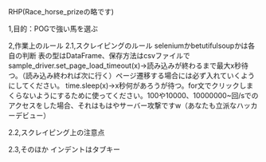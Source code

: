 RHP(Race_horse_prizeの略です)

1,目的：POGで強い馬を選ぶ

2,作業上のルール
2.1,スクレイピングのルール
    seleniumかbetutifulsoupかは各自の判断
    表の型はDataFrame、保存方法はcsvファイルで
    sample_driver.set_page_load_timeout(x)→読み込みが終わるまで最大x秒待つ。（読み込み終われば次に行く）ページ遷移する場合には必ず入れていくようにしてください。
    time.sleep(x)→x秒何があろうが待つ。for文でクリックしまくらないようにするために使ってください。100や10000、10000000~回/sでのアクセスをした場合、それはもはやサーバー攻撃ですw（あなたも立派なハッカーデビュー）

2.2,スクレイピング上の注意点


2.3,そのほか
    インデントはタブキー



